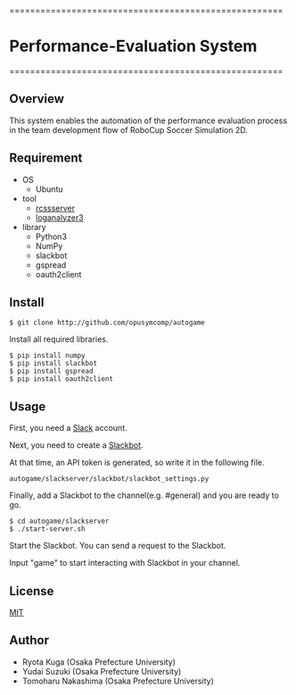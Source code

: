=====================================================

#  __Performance-Evaluation System__

=====================================================

## Overview
This system enables the automation of the performance evaluation process in the team development flow of RoboCup Soccer Simulation 2D.

## Requirement
- OS
  - Ubuntu
- tool
  - [rcssserver](https://github.com/rcsoccersim/rcssserver)
  - [loganalyzer3](https://github.com/opusymcomp/loganalyzer3)
- library
  - Python3
  - NumPy
  - slackbot
  - gspread
  - oauth2client

## Install
```
$ git clone http://github.com/opusymcomp/autogame
```
Install all required libraries.
```
$ pip install numpy
$ pip install slackbot
$ pip install gspread
$ pip install oauth2client
```
## Usage
First, you need a [Slack](https://slack.com/get-started#/create)
account.

Next, you need to create a [Slackbot](https://api.slack.com/bot-users).

At that time, an API token is generated, so write it in the following file.
```
autogame/slackserver/slackbot/slackbot_settings.py
```
Finally, add a Slackbot to the channel(e.g. #general) and you are ready to go.
```
$ cd autogame/slackserver
$ ./start-server.sh
```
Start the Slackbot.
You can send a request to the Slackbot.

Input "game" to start interacting with Slackbot in your channel.

## License
[MIT](https://github.com/opusymcomp/autogame/blob/master/LICENSE)

## Author
- Ryota Kuga (Osaka Prefecture University)
- Yudai Suzuki (Osaka Prefecture University)
- Tomoharu Nakashima (Osaka Prefecture University)
